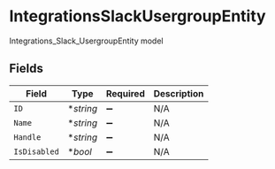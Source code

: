 # IntegrationsSlackUsergroupEntity

Integrations_Slack_UsergroupEntity model


## Fields

| Field              | Type               | Required           | Description        |
| ------------------ | ------------------ | ------------------ | ------------------ |
| `ID`               | **string*          | :heavy_minus_sign: | N/A                |
| `Name`             | **string*          | :heavy_minus_sign: | N/A                |
| `Handle`           | **string*          | :heavy_minus_sign: | N/A                |
| `IsDisabled`       | **bool*            | :heavy_minus_sign: | N/A                |